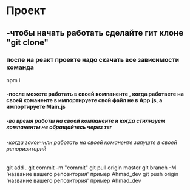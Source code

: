 # Проект
## -чтобы начать работать сделайте гит клоне "git clone"
### после на реакт проекте надо скачать все зависимости команда
 npm i
#### -после можете работать в своей компаненте , когда работаете на своей команенте в импортируете свой файл не в App.js, а импортируете Main.js
##### -во время работы на своей компаненте и когда стилизуем компаненты не обращайтесь через тег
###### -когда закончили работать на своей команенте запуште в своей репоризиторий
git add .
git commit -m "commit"
git pull origin master
git branch -M 'название вашего репозитория' пример Ahmad_dev
git push origin 'название вашего репозитория' пример Ahmad_dev